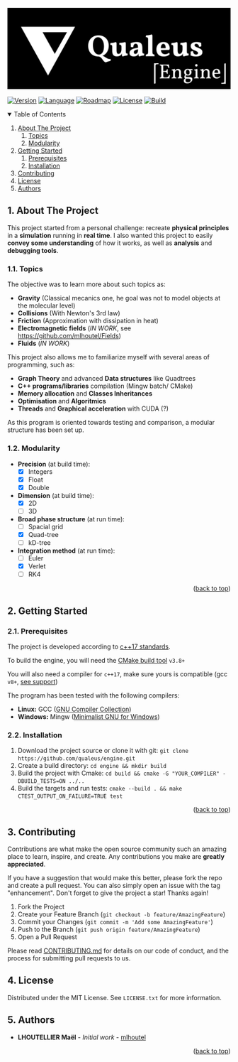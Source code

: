 <div id="top"></div>

![Qualeus engine banner](https://raw.githubusercontent.com/qualeus/carta/main/Logo/Qualeus_banner_engine.jpg)

[![Version][version-shield]][version-url]
[![Language][language-shield]][language-url]
[![Roadmap][roadmap-shield]][roadmap-url]
[![License][license-shield]][license-url]
[![Build][build-shield]][build-url]

<details open>
  <summary>Table of Contents</summary>
  <ol>
    <li>
      <a href="#about-the-project">About The Project</a>
      <ol>
        <li><a href="#topics">Topics</a></li>
        <li><a href="#modularity">Modularity</a></li>
      </ol>
    </li>
    <li>
      <a href="#getting-started">Getting Started</a>
      <ol>
        <li><a href="#prerequisites">Prerequisites</a></li>
        <li><a href="#installation">Installation</a></li>
      </ol>
    </li>
    <li><a href="#contributing">Contributing</a></li>
    <li><a href="#license">License</a></li>
    <li><a href="#authors">Authors</a></li>
  </ol>
</details>

## 1. About The Project

This project started from a personal challenge: recreate **physical principles** in a **simulation** running in **real time**. I also wanted this project to easily **convey some understanding** of how it works, as well as **analysis** and **debugging tools**.

### 1.1. Topics

The objective was to learn more about such topics as:

- **Gravity** (Classical mecanics one, he goal was not to model objects at the molecular level)
- **Collisions** (With Newton's 3rd law)
- **Friction** (Approximation with dissipation in heat)
- **Electromagnetic fields** (_IN WORK_, see <https://github.com/mlhoutel/Fields>)
- **Fluids** (_IN WORK_)

This project also allows me to familiarize myself with several areas of programming, such as:

- **Graph Theory** and advanced **Data structures** like Quadtrees
- **C++ programs/libraries** compilation (Mingw batch/ CMake)
- **Memory allocation** and **Classes Inheritances**
- **Optimisation** and **Algoritmics**
- **Threads** and **Graphical acceleration** with CUDA (?)

As this program is oriented towards testing and comparison, a modular structure has been set up.

### 1.2. Modularity

- **Precision** (at build time):
  - [x] Integers
  - [x] Float
  - [x] Double
- **Dimension** (at build time):
  - [x] 2D
  - [ ] 3D
- **Broad phase structure** (at run time):
  - [ ] Spacial grid
  - [x] Quad-tree
  - [ ] kD-tree
- **Integration method** (at run time):
  - [ ] Euler
  - [x] Verlet
  - [ ] RK4

<p align="right">(<a href="#top">back to top</a>)</p>

## 2. Getting Started

### 2.1. Prerequisites

The project is developed according to [c++17 standards](https://en.cppreference.com/w/cpp/17).

To build the engine, you will need the [CMake build tool](https://cmake.org/download/) `v3.8+`

You will also need a compiler for `c++17`, make sure yours is compatible (gcc `v8+`, [see support](https://gcc.gnu.org/projects/cxx-status.html#cxx17))

The program has been tested with the following compilers:

- **Linux:** GCC ([GNU Compiler Collection](https://gcc.gnu.org/))
- **Windows:** Mingw ([Minimalist GNU for Windows](https://www.mingw-w64.org/))

### 2.2. Installation

1. Download the project source or clone it with git: `git clone https://github.com/qualeus/engine.git`
2. Create a build directory: `cd engine && mkdir build`
3. Build the project with Cmake: `cd build && cmake -G "YOUR_COMPILER" -DBUILD_TESTS=ON ../..`
4. Build the targets and run tests: `cmake --build . && make CTEST_OUTPUT_ON_FAILURE=TRUE test`

<p align="right">(<a href="#top">back to top</a>)</p>

## 3. Contributing

Contributions are what make the open source community such an amazing place to learn, inspire, and create. Any contributions you make are **greatly appreciated**.

If you have a suggestion that would make this better, please fork the repo and create a pull request. You can also simply open an issue with the tag "enhancement".
Don't forget to give the project a star! Thanks again!

1. Fork the Project
2. Create your Feature Branch (`git checkout -b feature/AmazingFeature`)
3. Commit your Changes (`git commit -m 'Add some AmazingFeature'`)
4. Push to the Branch (`git push origin feature/AmazingFeature`)
5. Open a Pull Request

Please read [CONTRIBUTING.md](CONSTRIBUTING.md) for details on our code of conduct, and the process for submitting pull requests to us.

## 4. License

Distributed under the MIT License. See `LICENSE.txt` for more information.

## 5. Authors

- **LHOUTELLIER Maël** - _Initial work_ - [mlhoutel](https://github.com/mlhoutel)

<p align="right">(<a href="#top">back to top</a>)</p>
  
[build-shield]: https://img.shields.io/github/workflow/status/qualeus/engine/publish/main?style=flat-square
[build-url]: https://github.com/qualeus/engine/blob/main/.github/workflows/docs.yml
[version-shield]: https://img.shields.io/badge/version-0.5.2-orange?style=flat-square
[version-url]: https://github.com/qualeus/engine/blob/main/CMakeLists.txt
[language-shield]: https://img.shields.io/github/languages/top/qualeus/engine?style=flat-square
[language-url]: https://github.com/qualeus/engine/search?l=cpp
[roadmap-shield]: https://img.shields.io/badge/roadmap-available-brightgreen?style=flat-square
[roadmap-url]: https://github.com/orgs/qualeus/projects/1
[license-shield]: https://img.shields.io/github/license/qualeus/engine?style=flat-square
[license-url]: https://github.com/qualeus/engine/blob/main/LICENSE/
[gitter-shield]: https://img.shields.io/gitter/room/qualeus/engine?style=flat-square
[gitter-url]: https://gitter.im/simulatio_engine/community?utm_source=badge&utm_medium=badge&utm_campaign=pr-badge&utm_content=badge
[logo]: ./sources/assets/logo.png
[screenshot]: ./docs/screenshots/Pictures/Benchmarking.png
